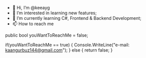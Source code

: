 - 👋 Hi, I’m @keeayg
- 👀 I’m interested in learning new features;
- 🌱 I’m currently learning C#, Frontend & Backend Development;
- 📫 How to reach me 

 public bool youWantToReachMe = false;

if(youWantToReachMe == true)
      {
      Console.WriteLine("e-mail: kaangurbuz144@gmail.com");
      }
      else
      {
      return false;
      }
